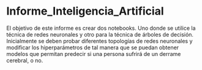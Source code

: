 # Informe_Inteligencia_Artificial
El objetivo de este informe es crear dos notebooks. Uno donde se utilice la técnica de redes neuronales 
y otro para la técnica de árboles de decisión. Inicialmente se deben probar diferentes topologías de 
redes neuronales y modificar los hiperparámetros de tal manera que se puedan obtener modelos que 
permitan predecir si una persona sufrirá de un derrame cerebral, o no.
